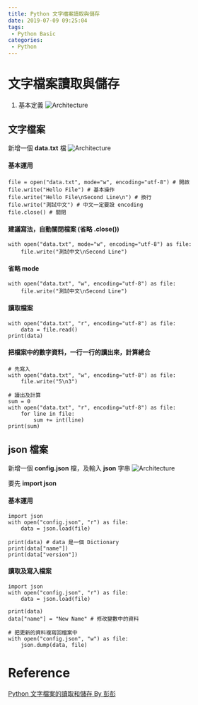 ```yaml
---
title: Python 文字檔案讀取與儲存
date: 2019-07-09 09:25:04
tags:
 - Python Basic
categories:
 - Python
---
```


# 文字檔案讀取與儲存
1. 基本定義
![Architecture](1.png)

## 文字檔案
新增一個 **data.txt** 檔
![Architecture](2.png)

#### 基本運用
    file = open("data.txt", mode="w", encoding="utf-8") # 開啟
    file.write("Hello File") # 基本操作
    file.write("Hello File\nSecond Line\n") # 換行
    file.write("測試中文") # 中文一定要設 encoding
    file.close() # 關閉

#### 建議寫法，自動關閉檔案 (省略 .close())
    with open("data.txt", mode="w", encoding="utf-8") as file:
        file.write("測試中文\nSecond Line")

#### 省略 mode
    with open("data.txt", "w", encoding="utf-8") as file:
        file.write("測試中文\nSecond Line")

#### 讀取檔案
    with open("data.txt", "r", encoding="utf-8") as file:
        data = file.read()
    print(data)

#### 把檔案中的數字資料，一行一行的讀出來，計算總合
    # 先寫入
    with open("data.txt", "w", encoding="utf-8") as file:
        file.write("5\n3")

    # 讀出及計算
    sum = 0
    with open("data.txt", "r", encoding="utf-8") as file:
        for line in file:
            sum += int(line)
    print(sum)

## json 檔案
新增一個 **config.json** 檔，及輸入 **json** 字串
![Architecture](3.png)

要先 **import json**

#### 基本運用
    import json
    with open("config.json", "r") as file:
        data = json.load(file)
    
    print(data) # data 是一個 Dictionary
    print(data["name"])
    print(data["version"])

#### 讀取及寫入檔案
    import json
    with open("config.json", "r") as file:
        data = json.load(file)

    print(data)
    data["name"] = "New Name" # 修改變數中的資料

    # 把更新的資料複寫回檔案中
    with open("config.json", "w") as file:
        json.dump(data, file)

# Reference
[Python 文字檔案的讀取和儲存 By 彭彭](https://www.youtube.com/watch?v=C4OkV6DrVRs)